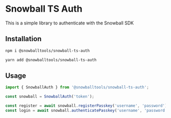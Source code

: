 # Snowball TS Auth

This is a simple library to authenticate with the Snowball SDK

## Installation

```sh
npm i @snowballtools/snowball-ts-auth
```

```sh
yarn add @snowballtools/snowball-ts-auth
```

## Usage

```ts
import { SnowballAuth } from '@snowballtools/snowball-ts-auth';

const snowball = SnowballAuth('token');

const register = await snowball.registerPasskey('username', 'password').then(...).catch(...);
const login = await snowball.authenticatePasskey('username', 'password').then(...).catch(...);

```
